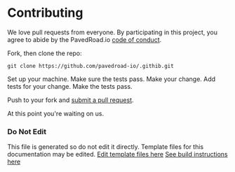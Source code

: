 # Contributing

We love pull requests from everyone. By participating in this project, you
agree to abide by the PavedRoad.io [code of conduct].

[code of conduct]: https://github.com/pavedroad-io/.githib/CODE_OF_CONDUCT.md

Fork, then clone the repo:

    git clone https://github.com/pavedroad-io/.githib.git

Set up your machine.
Make sure the tests pass.
Make your change. Add tests for your change. Make the tests pass.

Push to your fork and [submit a pull request][pr].

[pr]: https://github.com/pavedroad-io/.githib/compare/

At this point you're waiting on us.
### Do Not Edit
This file is generated so do not edit it directly.
Template files for this documentation may be edited.
[Edit template files here](https://github.com/pavedroad-io/kevlar-repo/repo-templates/oss-default)
[See build instructions here](https://github.com/pavedroad-io/kevlar-repo/repo-templates/assets/content/README.md)
